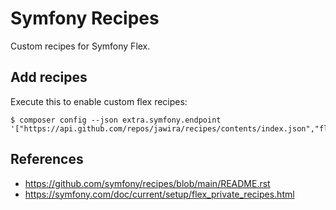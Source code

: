 # Symfony Recipes

Custom recipes for Symfony Flex.

## Add recipes

Execute this to enable custom flex recipes:

```console
$ composer config --json extra.symfony.endpoint '["https://api.github.com/repos/jawira/recipes/contents/index.json","flex://defaults"]'
```

## References

* <https://github.com/symfony/recipes/blob/main/README.rst>
* <https://symfony.com/doc/current/setup/flex_private_recipes.html>
